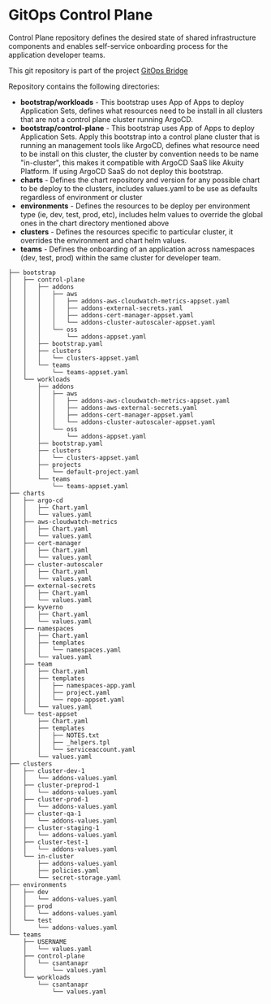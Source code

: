 # GitOps Control Plane

Control Plane repository defines the desired state of shared infrastructure components and enables self-service onboarding process for the application developer teams.

This git repository is part of the project [GitOps Bridge](https://github.com/csantanapr/gitops-bridge)

Repository contains the following directories:

* **bootstrap/workloads** - This bootstrap uses App of Apps to deploy Application Sets, defines what resources need to be install in all clusters that are not a control plane cluster running ArgoCD.
* **bootstrap/control-plane** - This bootstrap uses App of Apps to deploy Application Sets. Apply this bootstrap into a control plane cluster that is running an management tools like ArgoCD, defines what resource need to be install on this cluster, the cluster by convention needs to be name "in-cluster", this makes it compatible with ArgoCD SaaS like Akuity Platform. If using ArgoCD SaaS do not deploy this bootstrap.
* **charts** - Defines the chart repository and version for any possible chart to be deploy to the clusters, includes values.yaml to be use as defaults regardless of environment or cluster
* **environments** - Defines the resources to be deploy per environment type (ie, dev, test, prod, etc), includes helm values to override the global ones in the chart directory mentioned above
* **clusters** - Defines the resources specific to particular cluster, it overrides the environment and chart helm values.
* **teams** - Defines the onboarding of an application across namespaces (dev, test, prod) within the same cluster for developer team.

```
├── bootstrap
│   ├── control-plane
│   │   ├── addons
│   │   │   ├── aws
│   │   │   │   ├── addons-aws-cloudwatch-metrics-appset.yaml
│   │   │   │   ├── addons-external-secrets.yaml
│   │   │   │   ├── addons-cert-manager-appset.yaml
│   │   │   │   └── addons-cluster-autoscaler-appset.yaml
│   │   │   └── oss
│   │   │       └── addons-appset.yaml
│   │   ├── bootstrap.yaml
│   │   ├── clusters
│   │   │   └── clusters-appset.yaml
│   │   └── teams
│   │       └── teams-appset.yaml
│   └── workloads
│       ├── addons
│       │   ├── aws
│       │   │   ├── addons-aws-cloudwatch-metrics-appset.yaml
│       │   │   ├── addons-aws-external-secrets.yaml
│       │   │   ├── addons-cert-manager-appset.yaml
│       │   │   └── addons-cluster-autoscaler-appset.yaml
│       │   └── oss
│       │       └── addons-appset.yaml
│       ├── bootstrap.yaml
│       ├── clusters
│       │   └── clusters-appset.yaml
│       ├── projects
│       │   └── default-project.yaml
│       └── teams
│           └── teams-appset.yaml
├── charts
│   ├── argo-cd
│   │   ├── Chart.yaml
│   │   └── values.yaml
│   ├── aws-cloudwatch-metrics
│   │   ├── Chart.yaml
│   │   └── values.yaml
│   ├── cert-manager
│   │   ├── Chart.yaml
│   │   └── values.yaml
│   ├── cluster-autoscaler
│   │   ├── Chart.yaml
│   │   └── values.yaml
│   ├── external-secrets
│   │   ├── Chart.yaml
│   │   └── values.yaml
│   ├── kyverno
│   │   ├── Chart.yaml
│   │   └── values.yaml
│   ├── namespaces
│   │   ├── Chart.yaml
│   │   ├── templates
│   │   │   └── namespaces.yaml
│   │   └── values.yaml
│   ├── team
│   │   ├── Chart.yaml
│   │   ├── templates
│   │   │   ├── namespaces-app.yaml
│   │   │   ├── project.yaml
│   │   │   └── repo-appset.yaml
│   │   └── values.yaml
│   └── test-appset
│       ├── Chart.yaml
│       ├── templates
│       │   ├── NOTES.txt
│       │   ├── _helpers.tpl
│       │   └── serviceaccount.yaml
│       └── values.yaml
├── clusters
│   ├── cluster-dev-1
│   │   └── addons-values.yaml
│   ├── cluster-preprod-1
│   │   └── addons-values.yaml
│   ├── cluster-prod-1
│   │   └── addons-values.yaml
│   ├── cluster-qa-1
│   │   └── addons-values.yaml
│   ├── cluster-staging-1
│   │   └── addons-values.yaml
│   ├── cluster-test-1
│   │   └── addons-values.yaml
│   └── in-cluster
│       ├── addons-values.yaml
│       ├── policies.yaml
│       └── secret-storage.yaml
├── environments
│   ├── dev
│   │   └── addons-values.yaml
│   ├── prod
│   │   └── addons-values.yaml
│   └── test
│       └── addons-values.yaml
└── teams
    ├── USERNAME
    │   └── values.yaml
    ├── control-plane
    │   └── csantanapr
    │       └── values.yaml
    └── workloads
        └── csantanapr
            └── values.yaml
```
